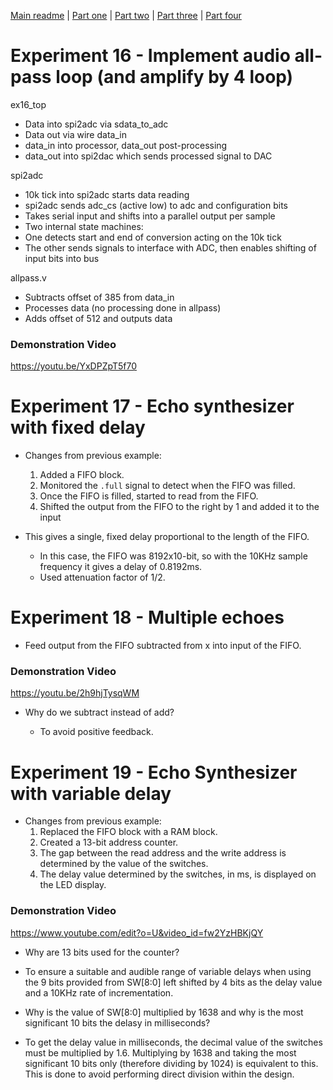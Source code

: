 [Main readme](../readme.MD) | [Part one](../part_1) | [Part two](../part_2) | [Part three](../part_3) | [Part four](../part_4)

# Experiment 16 - Implement audio all-pass loop (and amplify by 4 loop)

ex16_top
- Data into spi2adc via sdata_to_adc
- Data out via wire data_in
- data_in into processor, data_out post-processing
- data_out into spi2dac which sends processed signal to DAC

spi2adc
- 10k tick into spi2adc starts data reading
- spi2adc sends adc_cs (active low) to adc and configuration bits
- Takes serial input and shifts into a parallel output per sample
- Two internal state machines: 
- One detects start and end of conversion acting on the 10k tick
- The other sends signals to interface with ADC,
then enables shifting of input bits into bus

allpass.v
- Subtracts offset of 385 from data_in
- Processes data (no processing done in allpass)
- Adds offset of 512 and outputs data

### Demonstration Video
https://youtu.be/YxDPZpT5f70

# Experiment 17 - Echo synthesizer with fixed delay
* Changes from previous example:
  
  1. Added a FIFO block.
  2. Monitored the `.full` signal to detect when the FIFO was filled.
  3. Once the FIFO is filled, started to read from the FIFO.
  4. Shifted the output from the FIFO to the right by 1 and added it to the input

* This gives a single, fixed delay proportional to the length of the FIFO.
  
  * In this case, the FIFO was 8192x10-bit, so with the 10KHz sample frequency it gives a delay of 0.8192ms.
  * Used attenuation factor of 1/2.
  
# Experiment 18 - Multiple echoes
* Feed output from the FIFO subtracted from x into input of the FIFO.

### Demonstration Video
https://youtu.be/2h9hjTysqWM

* Why do we subtract instead of add?
  
  * To avoid positive feedback.

# Experiment 19 - Echo Synthesizer with variable delay
* Changes from previous example:
  1. Replaced the FIFO block with a RAM block.
  2. Created a 13-bit address counter.
  3. The gap between the read address and the write address is determined by the value of the switches.
  4. The delay value determined by the switches, in ms, is displayed on the LED display.
  
### Demonstration Video
https://www.youtube.com/edit?o=U&video_id=fw2YzHBKjQY

 * Why are 13 bits used for the counter?

  * To ensure a suitable and audible range of variable delays when using the 9 bits provided from SW[8:0] left shifted by 4 bits as the delay value and a 10KHz rate of incrementation.
  
 * Why is the value of SW[8:0] multiplied by 1638 and why is the most significant 10 bits the delasy in milliseconds?

  * To get the delay value in milliseconds, the decimal value of the switches must be multiplied by 1.6. Multiplying by 1638 and taking the most significant 10 bits only (therefore dividing by 1024) is equivalent to this. This is done to avoid performing direct division within the design.
  

  
